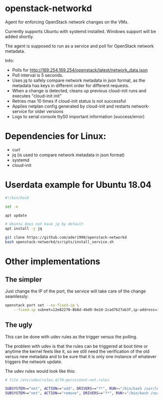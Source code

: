 # openstack-networkd
Agent for enforcing OpenStack network  changes on the VMs.

Currently supports Ubuntu with systemd installed. Windows support will be added shortly.

The agent is supposed to run as a service and poll for OpenStack network metadata.

Info:
  * Polls for http://169.254.169.254/openstack/latest/network_data.json
  * Poll interval is 5 seconds.
  * Uses jq to safely compare network metadata in json format, as the metadata has keys in different order for different requests.
  * When a change is detected, cleans up previous cloud-init runs and executes "cloud-init init"
  * Retries max 10 times if cloud-init status is not successful
  * Applies netplan config generated by cloud-init and restarts network-service for older versions
  * Logs to serial console ttyS0 important information (success/error)

# Dependencies for Linux:

  * curl
  * jq (is used to compare network metadata in json format)
  * systemd
  * cloud-init

# Userdata example for Ubuntu 18.04

```bash
#!/bin/bash

set -e

apt update

# Ubuntu does not have jq by default
apt install -y jq

git clone https://github.com/ader1990/openstack-networkd
bash openstack-networkd/scripts/install_service.sh

```

# Other implementations

## The simpler

Just change the IP of the port, the service will take care of the change seamlessly:

```bash
openstack port set --no-fixed-ip \
    --fixed-ip subnet=12e82270-8b8d-4bd9-9e2d-2cad7627ab3f,ip-address=192.168.5.25 9378d72b-9295-41cd-a379-54fe4c0b8784
```

## The ugly

This can be done with udev rules as the trigger versus the polling.

The problem with udev is that the rules can be triggered at boot time or anytime the kernel feels like it,
so we still need the verification of the old versus new metadata and to be sure that it is only one instance of whatever
triggers the network update.

The udev rules would look like this:

```bash
# file /etc/udev/rules.d/70-persistent-net.rules

SUBSYSTEM=="net", ACTION=="add", DRIVERS=="?*", RUN+="/bin/bash /usr/local/bin/openstack-networkd.sh add"
SUBSYSTEM=="net", ACTION=="remove", DRIVERS=="?*", RUN+="/bin/bash /usr/local/bin/openstack-networkd.sh remove"
```

